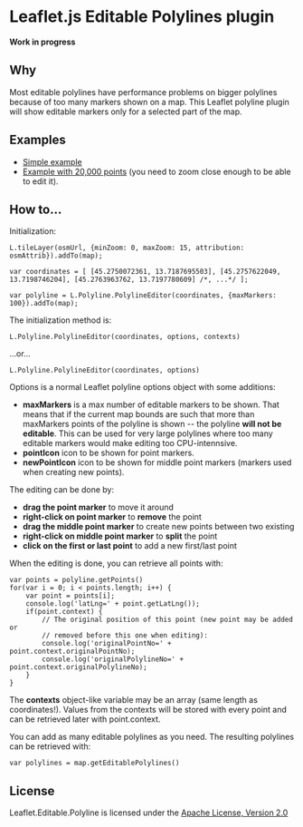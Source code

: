 # Leaflet.js Editable Polylines plugin

**Work in progress**

## Why

Most editable polylines have performance problems on bigger polylines because of too many markers shown on a map.
This Leaflet polyline plugin will show editable markers only for a selected part of the map.

## Examples

 * [Simple example](http://tkrajina.github.io/leaflet-editable-polyline/example1.html)
 * [Example with 20,000 points](http://tkrajina.github.io/leaflet-editable-polyline/example2.html) (you need to zoom close enough to be able to edit it).

## How to...

Initialization:

    L.tileLayer(osmUrl, {minZoom: 0, maxZoom: 15, attribution: osmAttrib}).addTo(map);

    var coordinates = [ [45.2750072361, 13.7187695503], [45.2757622049, 13.7198746204], [45.2763963762, 13.7197780609] /*, ...*/ ];

    var polyline = L.Polyline.PolylineEditor(coordinates, {maxMarkers: 100}).addTo(map);

The initialization method is:

    L.Polyline.PolylineEditor(coordinates, options, contexts)

...or...

    L.Polyline.PolylineEditor(coordinates, options)

Options is a normal Leaflet polyline options object with some additions:

 * **maxMarkers** is a max number of editable markers to be shown. That means that if the current map bounds are such that more than maxMarkers points of the polyline is shown -- the polyline **will not be editable**. This can be used for very large polylines where too many editable markers would make editing too CPU-intennsive.
 * **pointIcon** icon to be shown for point markers.
 * **newPointIcon** icon to be shown for middle point markers (markers used when creating new points).

The editing can be done by:

 * **drag the point marker** to move it around
 * **right-click on point marker** to __remove__ the point
 * **drag the middle point marker** to create new points between two existing
 * **right-click on middle point marker** to __split__ the point
 * **click on the first or last point** to add a new first/last point

When the editing is done, you can retrieve all points with:

    var points = polyline.getPoints()
    for(var i = 0; i < points.length; i++) {
        var point = points[i];
        console.log('latLng=' + point.getLatLng());
        if(point.context) {
            // The original position of this point (new point may be added or 
            // removed before this one when editing):
            console.log('originalPointNo=' + point.context.originalPointNo);
            console.log('originalPolylineNo=' + point.context.originalPolylineNo);
        }
    }

The **contexts** object-like variable may be an array (same length as coordinates!).
Values from the contexts will be stored with every point and can be retrieved later with point.context.

You can add as many editable polylines as you need. 
The resulting polylines can be retrieved with:

    var polylines = map.getEditablePolylines()

## License

Leaflet.Editable.Polyline is licensed under the [Apache License, Version 2.0](http://www.apache.org/licenses/LICENSE-2.0)

